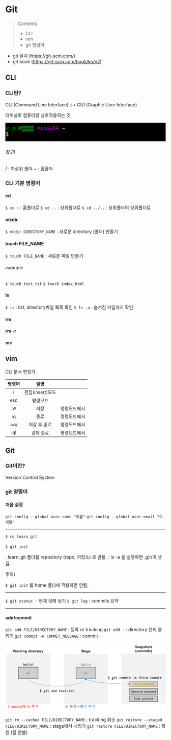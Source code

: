 # Git

> Contents
>
> - CLI
> - vim
> - git 명령어

- git 설치 (https://git-scm.com/)
- git book (https://git-scm.com/book/ko/v2)





## CLI

### CLI란?

CLI (Command Line Interface) <-> GUI (Graphic User Interface)

터미널로 컴퓨터랑 상호작용하는 것

![image-20201229230635959](basic.assets/image-20201229230635959.png)

###### 참고)
/ : 최상위 폴더
~ : 홈폴더


### CLI 기본 명령어

#### cd
`$ cd ~` : 홈폴더로
`$ cd ..` : 상위폴더로
`$ cd ../..` : 상위폴더의 상위폴더로

#### mkdir
`$ mkdir DIRECTORY_NAME` : 새로운 directory (폴더) 만들기

#### touch FILE_NAME
`$ touch FILE_NAME` : 새로운 파일 만들기

###### example
`$ touch test.txt`
`$ touch index.html`

#### ls
`$ ls` : list, directory파일 목록 확인
`$ ls -a` : 숨겨진 파일까지 확인

#### rm

#### rm -r

#### mv





## vim

CLI 문서 편집기

| 명령어 | 설명 |  |
| :--------------: | :--------------: | :--------------: |
| i | 편집(insert)모드 |  |
| esc | 명령모드 |  |
|   :w   |       저장       | 명령모드에서 |
|   :q   |       종료       | 명령모드에서 |
|  :wq   |   저장 후 종료   | 명령모드에서 |
|  :q!   |    강제 종료     | 명령모드에서 |





## Git

### Git이란?

Version Control System

### git 명령어

#### 처음 설정

`git config --global user.name "이름"`
`git config --global user.email "이메일"`

---

```
$ cd learn_git

$ git init
```

: learn_git 폴더를 repository (repo, 저장소) 로 만듦.
: ls -a 을 실행하면 .git/이 생김.

주의)

`$ git init` 를 home 폴더에 적용하면 안됨.

---

`$ git status ` : 현재 상태 보기
`$ git log` : commits 요약

---

#### add/commit

`git add FILE/DIRECTORY_NAME` : 등록 or tracking
`git add .`  : directory 전체 올리기
`git commit -m COMMIT_MESSAGE` : commit

![image-20201230000744856](basic.assets/image-20201230000744856.png)

`git rm --cached FILE/DIRECTORY_NAME`  : tracking 취소
`git restore --staged FILE/DIRECTORY_NAME`  : stage에서 내리기
`git restore FILE/DIRECTORY_NAME` : 복원 (잘 안씀)












